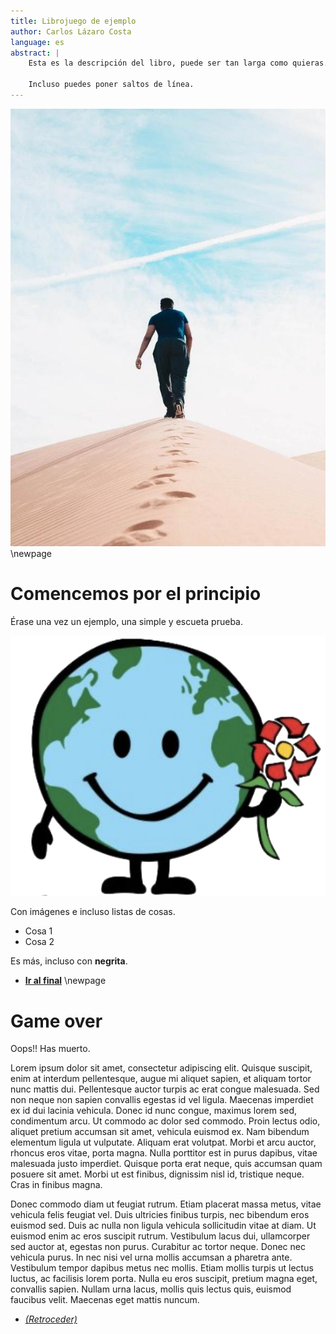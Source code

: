 ```yaml
---
title: Librojuego de ejemplo
author: Carlos Lázaro Costa
language: es
abstract: |
    Esta es la descripción del libro, puede ser tan larga como quieras.

    Incluso puedes poner saltos de línea.
---
```


![](cover.jpeg)
\newpage

# Comencemos por el principio

Érase una vez un ejemplo, una simple y escueta prueba.

![Tierra](start/green-earth.png)

Con imágenes e incluso listas de cosas.

- Cosa 1
- Cosa 2

Es más, incluso con **negrita**.

- [**Ir al final**](#game-over)
\newpage

# Game over

Oops!! Has muerto.

Lorem ipsum dolor sit amet, consectetur adipiscing elit. Quisque suscipit, enim at interdum pellentesque, augue mi aliquet sapien, et aliquam tortor nunc mattis dui. Pellentesque auctor turpis ac erat congue malesuada. Sed non neque non sapien convallis egestas id vel ligula. Maecenas imperdiet ex id dui lacinia vehicula. Donec id nunc congue, maximus lorem sed, condimentum arcu. Ut commodo ac dolor sed commodo. Proin lectus odio, aliquet pretium accumsan sit amet, vehicula euismod ex. Nam bibendum elementum ligula ut vulputate. Aliquam erat volutpat. Morbi et arcu auctor, rhoncus eros vitae, porta magna. Nulla porttitor est in purus dapibus, vitae malesuada justo imperdiet. Quisque porta erat neque, quis accumsan quam posuere sit amet. Morbi ut est finibus, dignissim nisl id, tristique neque. Cras in finibus magna.

Donec commodo diam ut feugiat rutrum. Etiam placerat massa metus, vitae vehicula felis feugiat vel. Duis ultricies finibus turpis, nec bibendum eros euismod sed. Duis ac nulla non ligula vehicula sollicitudin vitae at diam. Ut euismod enim ac eros suscipit rutrum. Vestibulum lacus dui, ullamcorper sed auctor at, egestas non purus. Curabitur ac tortor neque. Donec nec vehicula purus. In nec nisi vel urna mollis accumsan a pharetra ante. Vestibulum tempor dapibus metus nec mollis. Etiam mollis turpis ut lectus luctus, ac facilisis lorem porta. Nulla eu eros suscipit, pretium magna eget, convallis sapien. Nullam urna lacus, mollis quis lectus quis, euismod faucibus velit. Maecenas eget mattis nuncum.

- [_(Retroceder)_](#comencemos-por-el-principio)